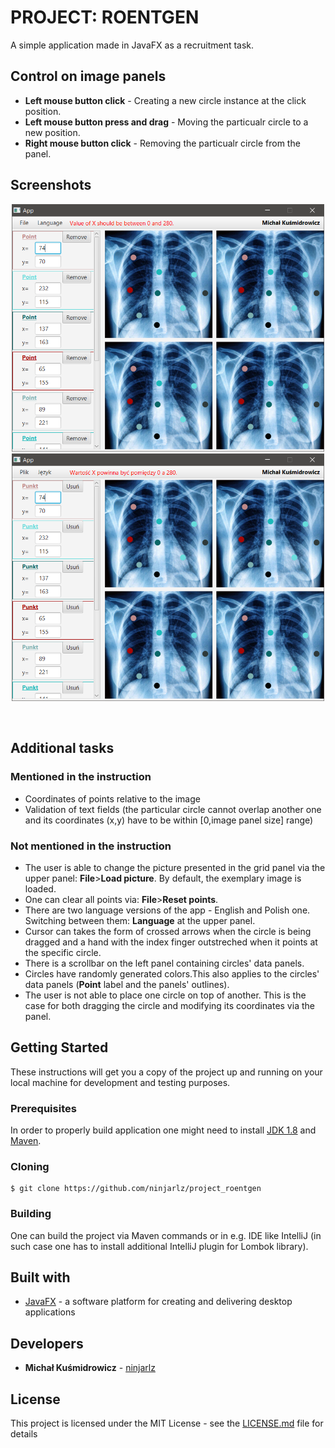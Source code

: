 # PROJECT: ROENTGEN

A simple application made in JavaFX as a recruitment task.

## Control on image panels

* **Left mouse button click** - Creating a new circle instance at the click position.
* **Left mouse button press and drag** - Moving the particualr circle to a new position.
* **Right mouse button click** - Removing the particualr circle from the panel.

## Screenshots

<p align="center">
<img width="500" src="screenshots/EN.PNG">
<img width="500" src="screenshots/PL.PNG">
</p><br>

## Additional tasks

### Mentioned in the instruction

* Coordinates of points relative to the image
* Validation of text fields (the particular circle cannot overlap another one and its coordinates (x,y) have to be within [0,image panel size] range)

### Not mentioned in the instruction

* The user is able to change the picture presented in the grid panel via the upper panel: **File**>**Load picture**. By default, the exemplary image is loaded.
* One can clear all points via: **File**>**Reset points**.
* There are two language versions of the app - English and Polish one. Switching between them: **Language** at the upper panel.
* Cursor can takes the form of crossed arrows when the circle is being dragged and a hand with the index finger outstreched when it points at the specific circle.
* There is a scrollbar on the left panel containing circles' data panels.
* Circles have randomly generated colors.This also applies to the circles' data panels (**Point** label and the panels' outlines).
* The user is not able to place one circle on top of another. This is the case for both dragging the circle and modifying its coordinates via the panel. 

## Getting Started
These instructions will get you a copy of the project up and running on your local machine for development and testing purposes. 

### Prerequisites
In order to properly build application one might need to install [JDK 1.8](https://www.oracle.com/java/technologies/javase/javase-jdk8-downloads.html) and [Maven](https://maven.apache.org/download.cgi).

### Cloning
```
$ git clone https://github.com/ninjarlz/project_roentgen
```

### Building
One can build the project via Maven commands or in e.g. IDE like IntelliJ (in such case one has to install additional IntelliJ plugin for Lombok library).

## Built with
* [JavaFX](https://www.oracle.com/java/technologies/javase/javafx-overview.html) - a software platform for creating and delivering desktop applications

## Developers
* **Michał Kuśmidrowicz** - [ninjarlz](https://github.com/ninjarlz)

## License
This project is licensed under the MIT License - see the [LICENSE.md](LICENSE.md) file for details





